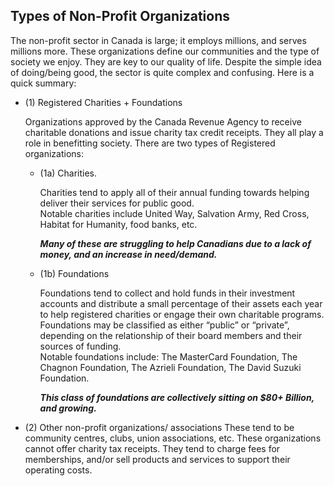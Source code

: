 ## Types of Non-Profit Organizations

The non-profit sector in Canada is large; it employs millions, and serves millions more. These organizations define our communities and the type of society we enjoy. They are key to our quality of life. Despite the simple idea of doing/being good, the sector is quite complex and confusing. Here is a quick summary:

* (1)  Registered Charities + Foundations 
    
    Organizations approved by the Canada Revenue Agency to receive charitable donations and issue charity tax credit receipts. They all play a role in benefitting society. There are two types of Registered organizations:
    * (1a) Charities.

        Charities tend to apply all of their annual funding towards helping deliver their services for public good.<br>
        Notable charities include United Way, Salvation Army, Red Cross, Habitat for Humanity, food banks, etc.

        <em>**Many of these are struggling to help Canadians due to a lack of money, and an increase in need/demand.**</em>

    * (1b)  Foundations

        Foundations tend to collect and hold funds in their investment accounts and distribute a small percentage of their assets each year to help registered charities or engage their own charitable programs. Foundations may be classified as either “public” or “private”, depending on the relationship of their board members and their sources of funding.<br>
        Notable foundations include: The MasterCard Foundation, The Chagnon Foundation, The Azrieli Foundation, The David Suzuki Foundation.
        
        <em>**This class of  foundations are collectively sitting on $80+ Billion, and growing.**</em> 

* (2) Other non-profit organizations/ associations 
These tend to be community centres, clubs, union associations, etc. These organizations cannot offer charity tax receipts. They tend to charge fees for memberships, and/or sell products and services to support their operating costs.